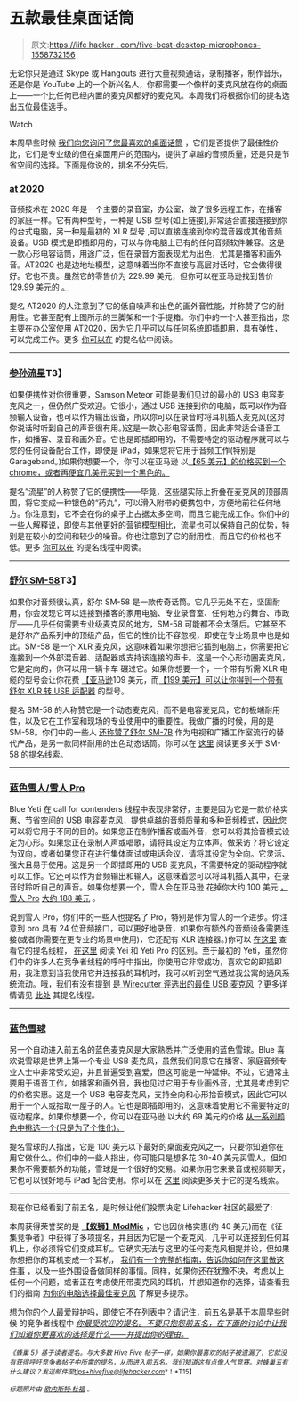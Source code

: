 # 五款最佳桌面话筒

> 原文:[https://life hacker . com/five-best-desktop-microphones-1558732156](https://lifehacker.com/five-best-desktop-microphones-1558732156)

无论你只是通过 Skype 或 Hangouts 进行大量视频通话，录制播客，制作音乐，还是你是 YouTube 上的一个新兴名人，你都需要一个像样的麦克风放在你的桌面上——一个比任何已经内置的麦克风都好的麦克风。本周我们将根据你们的提名选出五位最佳选手。

Watch

本周早些时候 [我们向您询问了您最喜欢的桌面话筒](http://lifehacker.com/whats-the-best-desktop-microphone-1557291809) ，它们是否提供了最佳性价比，它们是专业级的但在桌面用户的范围内，提供了卓越的音频质量，还是只是节省空间的选择。下面是你说的，排名不分先后。

### [at 2020](http://www.audio-technica.com/cms/wired_mics/c75c5918ed57a8d0/index.html)

音频技术在 2020 年是一个主要的录音室，办公室，做了很多远程工作，在播客的家庭一样。它有两种型号，一种是 USB 型号(如上链接),非常适合直接连接到你的台式电脑，另一种是最初的 XLR 型号 ,可以直接连接到你的混音器或其他音频设备。USB 模式是即插即用的，可以与你电脑上已有的任何音频软件兼容。这是一款心形电容话筒，用途广泛，但在录音方面表现尤为出色，尤其是播客和画外音。AT2020 也是边地址模型，这意味着当你不直接与高层对话时，它会做得很好。它也不贵。虽然它的零售价为 229.99 美元，但你可以在亚马逊找到售价 129.99 美元的 [。](http://www.amazon.com/Audio-Technica-AT2020-USB-Condenser-Microphone/dp/B001AS6OYC?asc_campaign=InlineText&asc_refurl=https://lifehacker.com/five-best-desktop-microphones-1558732156&asc_source=&tag=kinjalifehackerlink-20)

提名 AT2020 的人注意到了它的低自噪声和出色的画外音性能，并称赞了它的耐用性。它甚至配有上图所示的三脚架和一个手提箱。你们中的一个人甚至指出，您主要在办公室使用 AT2020，因为它几乎可以与任何系统即插即用，具有弹性，可以完成工作。更多 [你可以在](http://lifehacker.com/vote-audio-technica-at2020-usb-129-99-amazon-or-xl-1557516177) 的提名帖中阅读。

* * *

### [参孙流星](http://www.samsontech.com/samson/products/microphones/usb-microphones/meteormic/)T3】

如果便携性对你很重要，Samson Meteor 可能是我们见过的最小的 USB 电容麦克风之一，但仍然广受欢迎。它很小，通过 USB 连接到你的电脑，既可以作为音频输入设备，也可以作为输出设备，所以你可以在录音时将耳机插入麦克风(这对你说话时听到自己的声音很有用。)这是一款心形电容话筒，因此非常适合语音工作，如播客、录音和画外音。它也是即插即用的，不需要特定的驱动程序就可以与您的任何设备配合工作，即使是 iPad，如果您将它用于音频工作(特别是 Garageband。)如果你想要一个，你可以在亚马逊 以[【65 美元】的价格买到一个 chrome，或者再便宜几美元买到一个黑色的。](http://www.amazon.com/Samson-Meteor-Studio-Microphone-Cardioid/dp/B004MF39YS/?asc_campaign=InlineText&asc_refurl=https://lifehacker.com/five-best-desktop-microphones-1558732156&asc_source=&tag=kinjalifehackerlink-20)

提名“流星”的人称赞了它的便携性——毕竟，这些腿实际上折叠在麦克风的顶部周围，将它变成一种银色的“药丸”，可以滑入附带的便携包中，方便地前往任何地方。你注意到，它不会在你的桌子上占据太多空间，而且它能完成工作。你们中的一些人解释说，即使与其他更好的营销模型相比，流星也可以保持自己的优势，特别是在较小的空间和较少的噪音。你也注意到了它的耐用性，而且它的价格也不低。更多 [你可以在](http://lifehacker.com/samson-meteor-mic-usb-studio-microphone-65-at-amazon-1557497557) 的提名线程中阅读。

* * *

### [舒尔 SM-58](http://www.shure.com/americas/products/microphones/sm/sm58-vocal-microphone)T3】

如果你对音频很认真，舒尔 SM-58 是一款传奇话筒。它几乎无处不在，坚固耐用，你会发现它可以连接到播客的家用电脑、专业录音室、任何地方的舞台、市政厅——几乎任何需要专业级麦克风的地方，SM-58 可能都不会太落后。它甚至不是舒尔产品系列中的顶级产品，但它的性价比不容忽视，即使在专业场景中也是如此。SM-58 是一个 XLR 麦克风，这意味着如果你想把它插到电脑上，你需要把它连接到一个外部混音器、适配器或支持该连接的声卡。这是一个心形动圈麦克风，它是定向的，你可以用一辆卡车 碾过它。如果你想要一个，一个带有所需 XLR 电缆的型号会让你花费 [【亚马逊](http://www.amazon.com/Shure-SM58-CN-Cardioid-Dynamic-Microphone/dp/B00015H0X4/?asc_campaign=InlineText&asc_refurl=https://lifehacker.com/five-best-desktop-microphones-1558732156&asc_source=&tag=kinjalifehackerlink-20)109 美元，而[【199 美元】可以让你得到一个带有舒尔 XLR 转 USB 适配器](http://www.amazon.com/Shure-SM58-CN-Cardioid-Dynamic-Microphone/dp/B00015H0X4/?asc_campaign=InlineText&asc_refurl=https://lifehacker.com/five-best-desktop-microphones-1558732156&asc_source=&tag=kinjalifehackerlink-20) 的型号。

提名 SM-58 的人称赞它是一个动态麦克风，而不是电容麦克风，它的极端耐用性，以及它在工作室和现场的专业使用中的重要性。我做广播的时候，用的是 SM-58。你们中的一些人 [还称赞了](http://lifehacker.com/vote-shure-sm7-b-why-the-shure-sm7-has-been-around-fo-1557484559)[舒尔 SM-7B](http://www.shure.com/americas/products/microphones/sm/sm7b-vocal-microphone) 作为电视和广播工作室流行的替代产品，是另一款同样耐用的出色动态话筒。你可以在 [这里](http://lifehacker.com/vote-shure-sm58-reason-its-high-quality-its-directi-1557714192) 阅读更多关于 SM-58 的提名线索。

* * *

### [蓝色雪人/雪人 Pro](http://bluemic.com/yeti/)

Blue Yeti 在 call for contenders 线程中表现非常好，主要是因为它是一款价格实惠、节省空间的 USB 电容麦克风，提供卓越的音频质量和多种音频模式，因此您可以将它用于不同的目的。如果您正在制作播客或画外音，您可以将其拾音模式设定为心形。如果您正在录制人声或唱歌，请将其设定为立体声。做采访？将它设定为双向，或者如果您正在进行集体面试或电话会议，请将其设定为全向。它灵活、强大且易于使用。这是另一个即插即用的 USB 麦克风，不需要特定的驱动程序就可以工作。它还可以作为音频输出和输入，这意味着您可以将耳机插入其中，在录音时聆听自己的声音。如果你想要一个，雪人会在亚马逊 花掉你大约 100 美元 [，雪人 Pro](http://www.amazon.com/Blue-Microphones-Yeti-USB-Microphone/dp/B002VA464S?asc_campaign=InlineText&asc_refurl=https://lifehacker.com/five-best-desktop-microphones-1558732156&asc_source=&tag=kinjalifehackerlink-20) [大约 188 美元](http://www.amazon.com/Blue-Microphones-Condenser-Microphone-Multipattern/dp/B004L9KLT6/?asc_campaign=InlineText&asc_refurl=https://lifehacker.com/five-best-desktop-microphones-1558732156&asc_source=&tag=kinjalifehackerlink-20) 。

说到雪人 Pro，你们中的一些人也提名了 Pro，特别是作为雪人的一个进步。你注意到 pro 具有 24 位音频接口，可以更好地录音，如果你有额外的音频设备需要连接(或者你需要在更专业的场景中使用)，它还配有 XLR 连接器。)你可以 [在这里](http://lifehacker.com/vote-blue-yeti-pro-http-www-amazon-com-gp-aw-d-b004l-1557491090) 查看它的提名线程， [在这里](http://bluemic.com/yeti/#/compare/) 阅读 Yei 和 Yeti Pro 的区别。至于最初的 Yeti，虽然你们中的许多人在竞争者线程的呼吁中指出，你使用它非常成功，喜欢它的即插即用，我注意到当我使用它并连接我的耳机时，我可以听到空气通过我公寓的通风系统流动。哦，我们有没有提到 [是 Wirecutter 评选出的最佳 USB 麦克风](http://thewirecutter.com/reviews/the-best-usb-microphone/) ？更多详情请见 [此处](http://lifehacker.com/vote-blue-yeti-usb-microphone-why-i-know-i-recommende-1557295810) 其提名线程。

* * *

### [蓝色雪球](http://bluemic.com/snowball/)

另一个自动进入前五名的蓝色麦克风是大家熟悉并广泛使用的蓝色雪球。Blue 喜欢说雪球是世界上第一个专业 USB 麦克风，虽然我们同意它在播客、家庭音频专业人士中非常受欢迎，并且普遍受到喜爱，但这可能是一种延伸。不过，它通常主要用于语音工作，如播客和画外音，我也见过它用于专业画外音，尤其是考虑到它的价格实惠。这是一个 USB 电容麦克风，支持全向和心形拾音模式，因此它可以用于一个人或拾取一屋子的人。它也是即插即用的，这意味着使用它不需要特定的驱动程序。如果你想要一个，你可以在亚马逊 以大约 69 美元的价格 [从一系列颜色中挑选一个(只是为了个性化)。](http://www.amazon.com/Blue-Microphones-Snowball-Microphone-Textured/dp/B000EOPQ7E?asc_campaign=InlineText&asc_refurl=https://lifehacker.com/five-best-desktop-microphones-1558732156&asc_source=&tag=kinjalifehackerlink-20)

提名雪球的人指出，它是 100 美元以下最好的桌面麦克风之一，只要你知道你在用它做什么。你们中的一些人指出，你可能只是想多花 30-40 美元买雪人，但如果你不需要额外的功能，雪球是一个很好的交易。如果你用它来录音或视频聊天，它也可以很好地与 iPad 配合使用。你可以在 [这里](http://lifehacker.com/vote-blue-snowball-usb-microphone-why-the-yetis-littl-1557496553) 阅读更多关于它的提名线索。

* * *

现在你已经看到了前五名，是时候让他们投票决定 Lifehacker 社区的最爱了:

本周获得荣誉奖的是 [**【蚁狮】ModMic**](http://www.modmic.com/) ，它也因价格实惠(约 40 美元)而在《征集竞争者》中获得了多项提名，并且因为它是一个麦克风，几乎可以连接到任何耳机上，你必须将它们变成耳机。它确实无法与这里的任何麦克风相提并论，但如果你想把你的耳机变成一个耳机， [我们有一个完整的指南，告诉你如何在这里做这件事](http://lifehacker.com/how-to-turn-your-favorite-pair-of-headphones-into-a-hea-1520291511) ，以及一些外围设备做同样的事情。同样，如果你还在犹豫不决，考虑以上任何一个问题，或者正在考虑使用带麦克风的耳机，并想知道你的选择，请查看我们的指南 [为你的电脑选择最佳麦克风](http://lifehacker.com/how-to-choose-the-best-microphone-for-your-pc-1550386418) 了解更多提示。

想为你的个人最爱辩护吗，即使它不在列表中？请记住，前五名是基于本周早些时候 的竞争者线程中 [*你最受欢迎的提名。不要只抱怨前五名，在下面的讨论中让我们知道你更喜欢的选择是什么——并提出你的理由。*](http://lifehacker.com/whats-the-best-desktop-microphone-1557291809)

<small>*《蜂巢 5》基于读者提名。与大多数 Hive Five 帖子一样，如果你最喜欢的帖子被遗漏了，它就没有获得呼吁竞争者帖子中所需的提名，从而进入前五名。我们知道这有点像人气竞赛。对蜂巢五有什么建议？发送邮件至*</small>[<small>*tips+hivefive@lifehacker.com*</small>](mailto:tips+hivefive@lifehacker.com)<small>*！*T15】</small>

<small>*标题照片由*</small> [<small>*欧内斯特·杜福*</small>](https://www.flickr.com/photos/ernestduffoo/5741454316) <small>*。*</small>